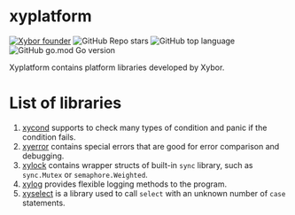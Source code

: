 # xyplatform
[![Xybor founder](https://img.shields.io/badge/xybor-huykingsofm-red)](https://github.com/huykingsofm)
![GitHub Repo stars](https://img.shields.io/github/stars/xybor/xyplatform?color=yellow)
![GitHub top language](https://img.shields.io/github/languages/top/xybor/xyplatform?color=lightblue)
![GitHub go.mod Go version](https://img.shields.io/github/go-mod/go-version/xybor/xyplatform)

Xyplatform contains platform libraries developed by Xybor.

# List of libraries
1. [xycond](./xycond) supports to check many types of condition and panic if the
condition fails.
2. [xyerror](./xyerror) contains special errors that are good for error
comparison and debugging.
3. [xylock](./xylock) contains wrapper structs of built-in `sync` library, such
as `sync.Mutex` or `semaphore.Weighted`.
4. [xylog](./xylog) provides flexible logging methods to the program.
5. [xyselect](./xyselect) is a library used to call `select` with an unknown
number of `case` statements.
